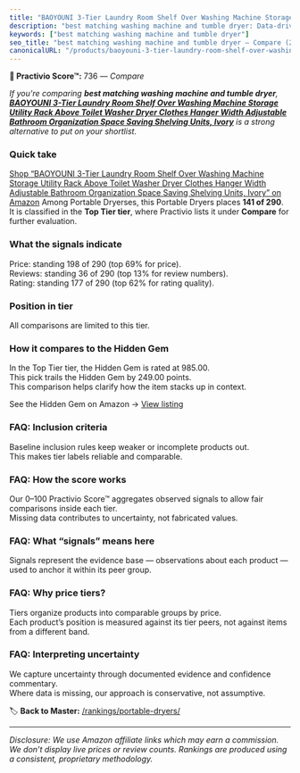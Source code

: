 ```yaml
---
title: "BAOYOUNI 3-Tier Laundry Room Shelf Over Washing Machine Storage Utility Rack Above Toilet Washer Dryer Clothes Hanger Width Adjustable Bathroom Organization Space Saving Shelving Units, Ivory"
description: "best matching washing machine and tumble dryer: Data-driven ranking using the Practivio Score™. Positioned by quality, value, demand, findability, momentum."
keywords: ["best matching washing machine and tumble dryer"]
seo_title: "best matching washing machine and tumble dryer — Compare (2025)"
canonicalURL: "/products/baoyouni-3-tier-laundry-room-shelf-over-washing-machine-storage-utility-rack-above-toilet-washer-dryer-clothes-hanger-width-adjustable-bathroom-organization-space-saving-shelving-units-ivory-B08HRVWMK8/"
---
```


**🛒 Practivio Score™:** 736 — _Compare_


*If you're comparing **best matching washing machine and tumble dryer**, **[BAOYOUNI 3-Tier Laundry Room Shelf Over Washing Machine Storage Utility Rack Above Toilet Washer Dryer Clothes Hanger Width Adjustable Bathroom Organization Space Saving Shelving Units, Ivory](https://www.amazon.com/dp/B08HRVWMK8?tag=practivio-20)** is a strong alternative to put on your shortlist.*
### Quick take
[Shop “BAOYOUNI 3-Tier Laundry Room Shelf Over Washing Machine Storage Utility Rack Above Toilet Washer Dryer Clothes Hanger Width Adjustable Bathroom Organization Space Saving Shelving Units, Ivory” on Amazon](https://www.amazon.com/dp/B08HRVWMK8?tag=practivio-20)
Among Portable Dryerses, this Portable Dryers places **141 of 290**.  
It is classified in the **Top Tier tier**, where Practivio lists it under **Compare** for further evaluation.

### What the signals indicate
Price: standing 198 of 290 (top 69% for price).  
Reviews: standing 36 of 290 (top 13% for review numbers).  
Rating: standing 177 of 290 (top 62% for rating quality).  

### Position in tier
All comparisons are limited to this tier.

### How it compares to the Hidden Gem
In the Top Tier tier, the Hidden Gem is rated at 985.00.  
This pick trails the Hidden Gem by 249.00 points.  
This comparison helps clarify how the item stacks up in context.  

See the Hidden Gem on Amazon → [View listing](https://www.amazon.com/dp/B0799Q45TT?tag=practivio-20)

### FAQ: Inclusion criteria
Baseline inclusion rules keep weaker or incomplete products out.  
This makes tier labels reliable and comparable.

### FAQ: How the score works
Our 0–100 Practivio Score™ aggregates observed signals to allow fair comparisons inside each tier.  
Missing data contributes to uncertainty, not fabricated values.

### FAQ: What “signals” means here
Signals represent the evidence base — observations about each product — used to anchor it within its peer group.

### FAQ: Why price tiers?
Tiers organize products into comparable groups by price.  
Each product’s position is measured against its tier peers, not against items from a different band.

### FAQ: Interpreting uncertainty
We capture uncertainty through documented evidence and confidence commentary.  
Where data is missing, our approach is conservative, not assumptive.

<!-- Missing template for Compare/CompareWithinPriceClass -->


🏷️ **Back to Master:** [/rankings/portable-dryers/](/rankings/portable-dryers/)

---
_Disclosure: We use Amazon affiliate links which may earn a commission. We don’t display live prices or review counts. Rankings are produced using a consistent, proprietary methodology._
